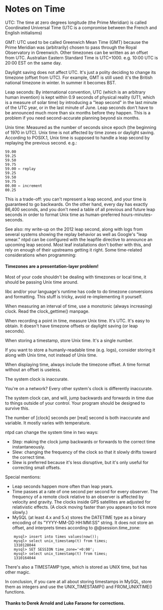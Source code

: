 # Notes on Time


UTC: The time at zero degrees longitude (the Prime Meridian) is called Coordinated Universal Time (UTC is a compromise between the French and English initialisms)

GMT: UTC used to be called Greenwich Mean Time (GMT) because the Prime Meridian was (arbitrarily) chosen to pass through the Royal Observatory in Greenwich.
Other timezones can be written as an offset from UTC. Australian Eastern Standard Time is UTC+1000. e.g. 10:00 UTC is 20:00 EST on the same day.

Daylight saving does not affect UTC. It's just a polity deciding to change its timezone (offset from UTC). For example, GMT is still used: it's the British national timezone in winter. In summer it becomes BST.

Leap seconds: By international convention, UTC (which is an arbitrary human invention) is kept within 0.9 seconds of physical reality (UT1, which is a measure of solar time) by introducing a "leap second" in the last minute of the UTC year, or in the last minute of June.
Leap seconds don't have to be announced much more than six months before they happen. This is a problem if you need second-accurate planning beyond six months.

Unix time: Measured as the number of seconds since epoch (the beginning of 1970 in UTC). Unix time is not affected by time zones or daylight saving.
According to POSIX.1, Unix time is supposed to handle a leap second by replaying the previous second. e.g.:
```
59.00
59.25
59.50
59.75
59.00 ← replay
59.25
59.50
59.75
00.00 ← increment
00.25
```
This is a trade-off: you can't represent a leap second, and your time is guaranteed to go backwards. On the other hand, every day has exactly 86,400 seconds, and you don't need a table of all previous and future leap seconds in order to format Unix time as human-preferred hours-minutes-seconds.

See also: my write-up on the 2012 leap second, along with logs from several systems showing the replay behavior as well as Google's "leap smear."
ntpd can be configured with the leapfile directive to announce an upcoming leap second. Most leaf installations don't bother with this, and rely on enough of their upstreams getting it right.
Some time-related considerations when programming:

#### Timezones are a presentation-layer problem!

Most of your code shouldn't be dealing with timezones or local time, it should be passing Unix time around.

libc and/or your language's runtime has code to do timezone conversions and formatting. This stuff is tricky, avoid re-implementing it yourself.

When measuring an interval of time, use a monotonic (always increasing) clock. Read the clock_gettime() manpage.

When recording a point in time, measure Unix time. It's UTC. It's easy to obtain. It doesn't have timezone offsets or daylight saving (or leap seconds).

When storing a timestamp, store Unix time. It's a single number.

If you want to store a humanly-readable time (e.g. logs), consider storing it along with Unix time, not instead of Unix time.

When displaying time, always include the timezone offset. A time format without an offset is useless.

The system clock is inaccurate.

You're on a network? Every other system's clock is differently inaccurate.

The system clock can, and will, jump backwards and forwards in time due to things outside of your control. Your program should be designed to survive this.

The number of [clock] seconds per [real] second is both inaccurate and variable. It mostly varies with temperature.

ntpd can change the system time in two ways:
  - Step: making the clock jump backwards or forwards to the correct time instantaneously.
  - Slew: changing the frequency of the clock so that it slowly drifts toward the correct time.
  - Slew is preferred because it's less disruptive, but it's only useful for correcting small offsets.
  
Special mentions:

- Leap seconds happen more often than leap years.
- Time passes at a rate of one second per second for every observer. The frequency of a remote clock relative to an observer is affected by velocity and gravity. The clocks inside GPS satellites are adjusted for relativistic effects. (A clock moving faster than you appears to tick more slowly.)
- MySQL (at least 4.x and 5.x) stores the DATETIME type as a binary encoding of its "YYYY-MM-DD HH:MM:SS" string. It does not store an offset, and interprets times according to @@session.time_zone:
```
    mysql> insert into times values(now());
    mysql> select unix_timestamp(t) from times;
    1310128044
    mysql> SET SESSION time_zone='+0:00';
    mysql> select unix_timestamp(t) from times;
    1310164044
```
There's also a TIMESTAMP type, which is stored as UNIX time, but has other magic.

In conclusion, if you care at all about storing timestamps in MySQL, store them as integers and use the UNIX_TIMESTAMP() and FROM_UNIXTIME() functions.

#### Thanks to Derek Arnold and Luke Faraone for corrections.
